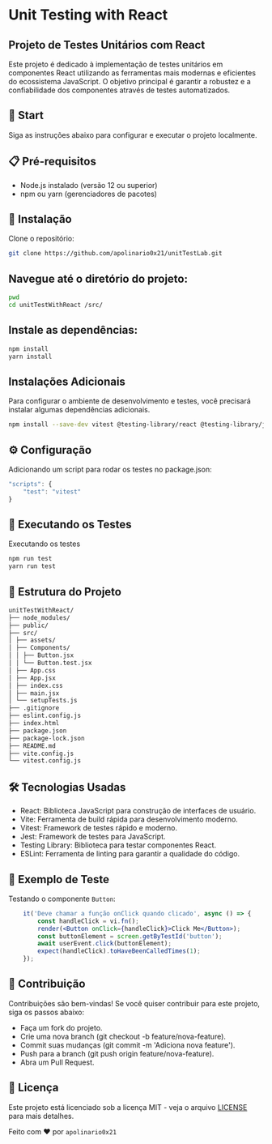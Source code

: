 # Unit Testing with React

## Projeto de Testes Unitários com React
Este projeto é dedicado à implementação de testes unitários em componentes React utilizando as ferramentas mais modernas e eficientes do ecossistema JavaScript. O objetivo principal é garantir a robustez e a confiabilidade dos componentes através de testes automatizados.

## 🚀 Start
Siga as instruções abaixo para configurar e executar o projeto localmente.

## 📋 Pré-requisitos
   - Node.js instalado (versão 12 ou superior)
   - npm ou yarn (gerenciadores de pacotes)

## 🔧 Instalação
Clone o repositório:
```bash
git clone https://github.com/apolinario0x21/unitTestLab.git
```

## Navegue até o diretório do projeto:
```bash
pwd
cd unitTestWithReact /src/
```

## Instale as dependências:
```bash
npm install
yarn install
```

## Instalações Adicionais
Para configurar o ambiente de desenvolvimento e testes, você precisará instalar algumas dependências adicionais.
```bash
npm install --save-dev vitest @testing-library/react @testing-library/jest-dom jsdom @testing-library/user-event
```

## ⚙️ Configuração
Adicionando um script para rodar os testes no package.json:
```jsx
"scripts": {
    "test": "vitest"
}
```

## 🧪 Executando os Testes
Executando os testes
```bash
npm run test
yarn run test
```

## 📂 Estrutura do Projeto
```bash
unitTestWithReact/
├── node_modules/ 
├── public/ 
├── src/ 
│ ├── assets/ 
│ ├── Components/ 
│ │ ├── Button.jsx 
│ │ └── Button.test.jsx 
│ ├── App.css 
│ ├── App.jsx 
│ ├── index.css 
│ ├── main.jsx 
│ └── setupTests.js 
├── .gitignore
├── eslint.config.js 
├── index.html 
├── package.json 
├── package-lock.json 
├── README.md 
├── vite.config.js
└── vitest.config.js 
```

## 🛠️ Tecnologias Usadas
- React: Biblioteca JavaScript para construção de interfaces de usuário.
- Vite: Ferramenta de build rápida para desenvolvimento moderno.
- Vitest: Framework de testes rápido e moderno.
- Jest: Framework de testes para JavaScript.
- Testing Library: Biblioteca para testar componentes React.
- ESLint: Ferramenta de linting para garantir a qualidade do código. 


## 📝 Exemplo de Teste
Testando o componente ```Button```: 
```jsx
    it('Deve chamar a função onClick quando clicado', async () => {
        const handleClick = vi.fn(); 
        render(<Button onClick={handleClick}>Click Me</Button>);
        const buttonElement = screen.getByTestId('button');
        await userEvent.click(buttonElement); 
        expect(handleClick).toHaveBeenCalledTimes(1); 
    });
```

## 🤝 Contribuição
Contribuições são bem-vindas! Se você quiser contribuir para este projeto, siga os passos abaixo:
- Faça um fork do projeto.
- Crie uma nova branch (git checkout -b feature/nova-feature).
- Commit suas mudanças (git commit -m 'Adiciona nova feature').
- Push para a branch (git push origin feature/nova-feature).
- Abra um Pull Request.

## 📄 Licença
Este projeto está licenciado sob a licença MIT - veja o arquivo [LICENSE](https://github.com/apolinario0x21/unitTestWithReact/blob/main/LICENSE) para mais detalhes.

Feito com ❤️ por ```apolinario0x21```